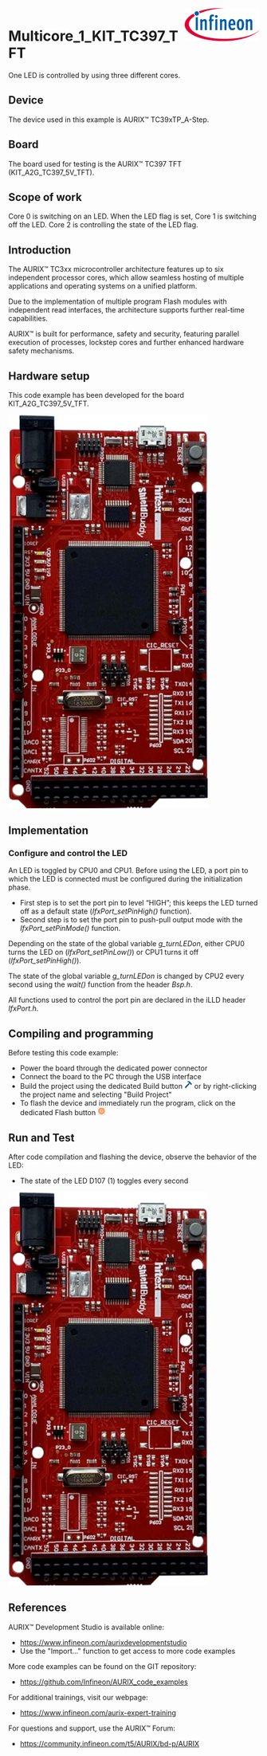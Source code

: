 <img src="./Images/IFX_LOGO_600.gif" align="right" width="150" />  

# Multicore_1_KIT_TC397_TFT
One LED is controlled by using three different cores.

## Device  
The device used in this example is AURIX&trade; TC39xTP_A-Step.

## Board  
The board used for testing is the AURIX&trade; TC397 TFT (KIT_A2G_TC397_5V_TFT).

## Scope of work  
Core 0 is switching on an LED. When the LED flag is set, Core 1 is switching off the LED. Core 2 is controlling the state of the LED flag.

## Introduction  
The AURIX&trade; TC3xx microcontroller architecture features up to six independent processor cores, which allow seamless hosting of multiple applications and operating systems on a unified platform.

Due to the implementation of multiple program Flash modules with independent read interfaces, the architecture supports further real-time capabilities.

AURIX&trade; is built for performance, safety and security, featuring parallel execution of processes, lockstep cores and further enhanced hardware safety mechanisms.

## Hardware setup  
This code example has been developed for the board KIT_A2G_TC397_5V_TFT.

<img src="./Images/TC397_TFT_Top_View.png" width="400" /> 

## Implementation

### Configure and control the LED
An LED is toggled by CPU0 and CPU1. Before using the LED, a port pin to which the LED is connected must be configured during the initialization phase.
- First step is to set the port pin to level “HIGH”; this keeps the LED turned off as a default state (*IfxPort_setPinHigh()* function).
- Second step is to set the port pin to push-pull output mode with the *IfxPort_setPinMode()* function.

Depending on the state of the global variable *g_turnLEDon*, either CPU0 turns the LED on (*IfxPort_setPinLow()*) or CPU1 turns it off (*IfxPort_setPinHigh()*). 

The state of the global variable *g_turnLEDon* is changed by CPU2 every second using the *wait()* function from the header *Bsp.h*.

All functions used to control the port pin are declared in the iLLD header *IfxPort.h*.

## Compiling and programming  
Before testing this code example:  
- Power the board through the dedicated power connector
- Connect the board to the PC through the USB interface  
- Build the project using the dedicated Build button <img src="./Images/build_activeproj.gif" /> or by right-clicking the project name and selecting "Build Project"  
- To flash the device and immediately run the program, click on the dedicated Flash button <img src="./Images/Widget_Flash.png" width="16"/>

## Run and Test
After code compilation and flashing the device, observe the behavior of the LED:
- The state of the LED D107 (1) toggles every second

<img src="./Images/TC397_TFT_Top_View_Run_and_Test.png" width="400" />

## References  

AURIX&trade; Development Studio is available online:  
- <https://www.infineon.com/aurixdevelopmentstudio>  
- Use the "Import..." function to get access to more code examples  

More code examples can be found on the GIT repository:  
- <https://github.com/Infineon/AURIX_code_examples>  

For additional trainings, visit our webpage:  
- <https://www.infineon.com/aurix-expert-training>  

For questions and support, use the AURIX&trade; Forum:  
- <https://community.infineon.com/t5/AURIX/bd-p/AURIX>  